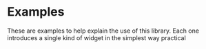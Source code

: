# Examples

These are examples to help explain the use of this library. Each one introduces a single kind of widget in the simplest way practical